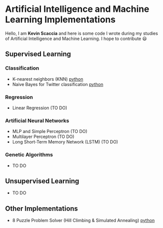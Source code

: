 # Artificial Intelligence and Machine Learning Implementations
Hello, I am **Kevin Scaccia** and here is some code I wrote during my studies of  Artificial Intelligence and Machine Learning. 
I hope to contribute  :smiley:

## Supervised Learning
### Classification 
-  K-nearest neighbors (KNN) [python](supervised_learning/classifiers/knn)
-  Naive Bayes for Twitter classification [python](supervised_learning/classifiers/naive_bayes)
### Regression 
-  Linear Regression (TO DO)
### Artificial Neural Networks
- MLP and Simple Perceptron (TO DO)
- Multilayer Perceptron (TO DO)
- Long Short-Term Memory Network (LSTM) (TO DO)
### Genetic Algorithms
- TO DO

## Unsupervised Learning
- TO DO
## Other Implementations
-  8 Puzzle Problem Solver (Hill Climbing & Simulated Annealing) [python](other/8_puzzle_solver/)
